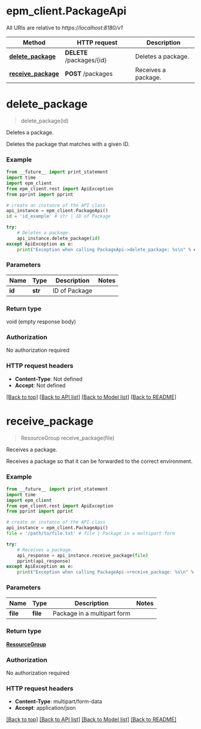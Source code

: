 # epm_client.PackageApi

All URIs are relative to *https://localhost:8180/v1*

Method | HTTP request | Description
------------- | ------------- | -------------
[**delete_package**](PackageApi.md#delete_package) | **DELETE** /packages/{id} | Deletes a package.
[**receive_package**](PackageApi.md#receive_package) | **POST** /packages | Receives a package.


# **delete_package**
> delete_package(id)

Deletes a package.

Deletes the package that matches with a given ID.

### Example 
```python
from __future__ import print_statement
import time
import epm_client
from epm_client.rest import ApiException
from pprint import pprint

# create an instance of the API class
api_instance = epm_client.PackageApi()
id = 'id_example' # str | ID of Package

try: 
    # Deletes a package.
    api_instance.delete_package(id)
except ApiException as e:
    print("Exception when calling PackageApi->delete_package: %s\n" % e)
```

### Parameters

Name | Type | Description  | Notes
------------- | ------------- | ------------- | -------------
 **id** | **str**| ID of Package | 

### Return type

void (empty response body)

### Authorization

No authorization required

### HTTP request headers

 - **Content-Type**: Not defined
 - **Accept**: Not defined

[[Back to top]](#) [[Back to API list]](../README.md#documentation-for-api-endpoints) [[Back to Model list]](../README.md#documentation-for-models) [[Back to README]](../README.md)

# **receive_package**
> ResourceGroup receive_package(file)

Receives a package.

Receives a package so that it can be forwarded to the correct environment.

### Example 
```python
from __future__ import print_statement
import time
import epm_client
from epm_client.rest import ApiException
from pprint import pprint

# create an instance of the API class
api_instance = epm_client.PackageApi()
file = '/path/to/file.txt' # file | Package in a multipart form

try: 
    # Receives a package.
    api_response = api_instance.receive_package(file)
    pprint(api_response)
except ApiException as e:
    print("Exception when calling PackageApi->receive_package: %s\n" % e)
```

### Parameters

Name | Type | Description  | Notes
------------- | ------------- | ------------- | -------------
 **file** | **file**| Package in a multipart form | 

### Return type

[**ResourceGroup**](ResourceGroup.md)

### Authorization

No authorization required

### HTTP request headers

 - **Content-Type**: multipart/form-data
 - **Accept**: application/json

[[Back to top]](#) [[Back to API list]](../README.md#documentation-for-api-endpoints) [[Back to Model list]](../README.md#documentation-for-models) [[Back to README]](../README.md)

